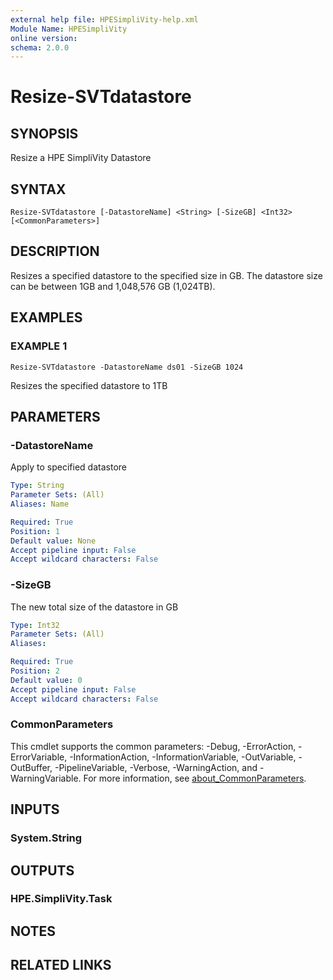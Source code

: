```yaml
---
external help file: HPESimpliVity-help.xml
Module Name: HPESimpliVity
online version:
schema: 2.0.0
---
```


# Resize-SVTdatastore

## SYNOPSIS
Resize a HPE SimpliVity Datastore

## SYNTAX

```
Resize-SVTdatastore [-DatastoreName] <String> [-SizeGB] <Int32> [<CommonParameters>]
```

## DESCRIPTION
Resizes a specified datastore to the specified size in GB.
The datastore size can be
between 1GB and 1,048,576 GB (1,024TB).

## EXAMPLES

### EXAMPLE 1
```
Resize-SVTdatastore -DatastoreName ds01 -SizeGB 1024
```

Resizes the specified datastore to 1TB

## PARAMETERS

### -DatastoreName
Apply to specified datastore

```yaml
Type: String
Parameter Sets: (All)
Aliases: Name

Required: True
Position: 1
Default value: None
Accept pipeline input: False
Accept wildcard characters: False
```

### -SizeGB
The new total size of the datastore in GB

```yaml
Type: Int32
Parameter Sets: (All)
Aliases:

Required: True
Position: 2
Default value: 0
Accept pipeline input: False
Accept wildcard characters: False
```

### CommonParameters
This cmdlet supports the common parameters: -Debug, -ErrorAction, -ErrorVariable, -InformationAction, -InformationVariable, -OutVariable, -OutBuffer, -PipelineVariable, -Verbose, -WarningAction, and -WarningVariable. For more information, see [about_CommonParameters](http://go.microsoft.com/fwlink/?LinkID=113216).

## INPUTS

### System.String
## OUTPUTS

### HPE.SimpliVity.Task
## NOTES

## RELATED LINKS
